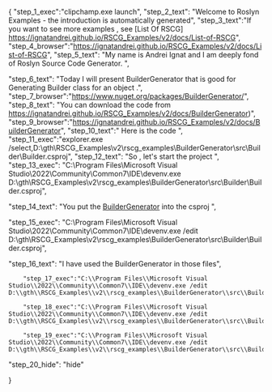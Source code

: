 {
    "step_1_exec":"clipchamp.exe launch",
    "step_2_text": "Welcome to Roslyn Examples - the introduction is automatically generated",
    "step_3_text":"If you want to see more examples , see  [List Of RSCG] https://ignatandrei.github.io/RSCG_Examples/v2/docs/List-of-RSCG",
    "step_4_browser":"https://ignatandrei.github.io/RSCG_Examples/v2/docs/List-of-RSCG",
    "step_5_text": "My name is Andrei Ignat and I am deeply fond of Roslyn Source Code Generator. ",

"step_6_text": "Today I will present BuilderGenerator  that is good for Generating Builder class for an object .",
"step_7_browser":"https://www.nuget.org/packages/BuilderGenerator/",
"step_8_text": "You can download the code from https://ignatandrei.github.io/RSCG_Examples/v2/docs/BuilderGenerator)",
"step_9_browser":"https://ignatandrei.github.io/RSCG_Examples/v2/docs/BuilderGenerator",
"step_10_text":" Here is the code ",
"step_11_exec":"explorer.exe /select,D:\\gth\\RSCG_Examples\\v2\\rscg_examples\\BuilderGenerator\\src\\Builder\\Builder.csproj",
"step_12_text": "So , let's start the project ",
"step_13_exec": "C:\\Program Files\\Microsoft Visual Studio\\2022\\Community\\Common7\\IDE\\devenv.exe D:\\gth\\RSCG_Examples\\v2\\rscg_examples\\BuilderGenerator\\src\\Builder\\Builder.csproj",

"step_14_text": "You put the  [BuilderGenerator](https://www.nuget.org/packages/BuilderGenerator/) into the csproj ",

"step_15_exec": "C:\\Program Files\\Microsoft Visual Studio\\2022\\Community\\Common7\\IDE\\devenv.exe /edit D:\\gth\\RSCG_Examples\\v2\\rscg_examples\\BuilderGenerator\\src\\Builder\\Builder.csproj",

"step_16_text": "I have used the BuilderGenerator in those files",


        "step_17_exec":"C:\\Program Files\\Microsoft Visual Studio\\2022\\Community\\Common7\\IDE\\devenv.exe /edit D:\\gth\\RSCG_Examples\\v2\\rscg_examples\\BuilderGenerator\\src\\Builder\\PersonBuilder.cs",
    
        "step_18_exec":"C:\\Program Files\\Microsoft Visual Studio\\2022\\Community\\Common7\\IDE\\devenv.exe /edit D:\\gth\\RSCG_Examples\\v2\\rscg_examples\\BuilderGenerator\\src\\Builder\\Person.cs",
    
        "step_19_exec":"C:\\Program Files\\Microsoft Visual Studio\\2022\\Community\\Common7\\IDE\\devenv.exe /edit D:\\gth\\RSCG_Examples\\v2\\rscg_examples\\BuilderGenerator\\src\\Builder\\Program.cs",
    
"step_20_hide": "hide"


}